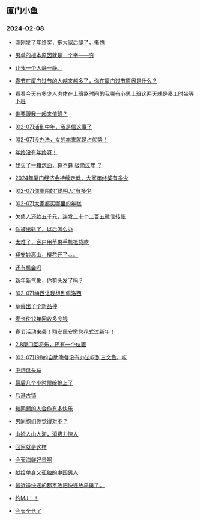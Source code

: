## 厦门小鱼 
### 2024-02-08

+ [刚刚发了年终奖，拖大家后腿了，惭愧](http://bbs.xmfish.com/read-htm-tid-18144973.html)

+ [男单的根本原因就是一个字——穷](http://bbs.xmfish.com/read-htm-tid-18144904.html)

+ [让我一个人静一静。](http://bbs.xmfish.com/read-htm-tid-18144908.html)

+ [春节在厦门过节的人越来越多了，你在厦门过节原因是什么？](http://bbs.xmfish.com/read-htm-tid-18144944.html)

+ [看看今天有多少人肉体在上班熬时间的我哪有心思上班这两天就是凑工时坐等下班](http://bbs.xmfish.com/read-htm-tid-18144922.html)

+ [谁要跟我一起来值班？](http://bbs.xmfish.com/read-htm-tid-18144934.html)

+ [[02-07]活到中年，我是信这事了](http://bbs.xmfish.com/read-htm-tid-18144966.html)

+ [[02-07]没办法，女的本来就是占优势！](http://bbs.xmfish.com/read-htm-tid-18144996.html)

+ [年终没有年终呀！](http://bbs.xmfish.com/read-htm-tid-18144927.html)

+ [我买了一箱泡面，算不算 极简过年 ？](http://bbs.xmfish.com/read-htm-tid-18144980.html)

+ [2024年厦门经济会持续走低，大家年终奖有多少](http://bbs.xmfish.com/read-htm-tid-18144943.html)

+ [[02-07]你周围的“聪明人”有多少](http://bbs.xmfish.com/read-htm-tid-18144995.html)

+ [[02-07]大家都买哪里的年糕](http://bbs.xmfish.com/read-htm-tid-18144975.html)

+ [欠债人还款五千元，连发二十个二百五微信转账](http://bbs.xmfish.com/read-htm-tid-18144958.html)

+ [你被出轨了，以后怎么办](http://bbs.xmfish.com/read-htm-tid-18144972.html)

+ [太难了，客户用苹果手机抵货款](http://bbs.xmfish.com/read-htm-tid-18144963.html)

+ [翔安妙高山，樱花开了。。。](http://bbs.xmfish.com/read-htm-tid-18145031.html)

+ [还有机会吗](http://bbs.xmfish.com/read-htm-tid-18144997.html)

+ [新年新气象，你剪头发了吗？](http://bbs.xmfish.com/read-htm-tid-18145034.html)

+ [[02-07]梅西让我想到佩洛西](http://bbs.xmfish.com/read-htm-tid-18145080.html)

+ [草莓出了个新品种](http://bbs.xmfish.com/read-htm-tid-18144983.html)

+ [麦卡伦12年回收多少钱](http://bbs.xmfish.com/read-htm-tid-18145042.html)

+ [春节活动来袭！翔安民安邀您花式过新年！](http://bbs.xmfish.com/read-htm-tid-18145004.html)

+ [2.8厦门回将乐，还有一个位置](http://bbs.xmfish.com/read-htm-tid-18144989.html)

+ [[02-07]198的自助晚餐没有办法吃到三文鱼，哎](http://bbs.xmfish.com/read-htm-tid-18145064.html)

+ [中炮盘头马](http://bbs.xmfish.com/read-htm-tid-18145059.html)

+ [最后几个小时票给抢上了](http://bbs.xmfish.com/read-htm-tid-18145071.html)

+ [后港古镇](http://bbs.xmfish.com/read-htm-tid-18145072.html)

+ [和同频的人合作有多快乐](http://bbs.xmfish.com/read-htm-tid-18145018.html)

+ [男同胞们你觉得对不？](http://bbs.xmfish.com/read-htm-tid-18145038.html)

+ [山姆人山人海，消费力惊人](http://bbs.xmfish.com/read-htm-tid-18145118.html)

+ [回家就是这样](http://bbs.xmfish.com/read-htm-tid-18145058.html)

+ [今天海鲜好贵啊](http://bbs.xmfish.com/read-htm-tid-18145120.html)

+ [献给单身又孤独的中国男人](http://bbs.xmfish.com/read-htm-tid-18145049.html)

+ [最近送快递的都不敢把快递放鸟巢了。](http://bbs.xmfish.com/read-htm-tid-18145082.html)

+ [约MJ！！](http://bbs.xmfish.com/read-htm-tid-18145129.html)

+ [今天全仓了](http://bbs.xmfish.com/read-htm-tid-18145148.html)

